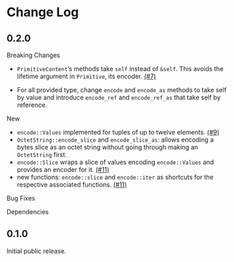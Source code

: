 # Change Log

## 0.2.0

Breaking Changes

*  `PrimitiveContent`’s methods take `self` instead of `&self`. This
   avoids the lifetime argument in `Primitive`, its encoder. [(#7)]

*  For all provided type, change `encode` and `encode_as` methods to take
   self by value and introduce `encode_ref` and `encode_ref_as` that take
   self by reference.

New

*  `encode::Values` implemented for tuples of up to twelve elements.
   [(#9)]
*  `OctetString::encode_slice` and `encode_slice_as`: allows encoding a bytes
   slice as an octet string without going through making an `OctetString`
   first.
*  `encode::Slice` wraps a slice of values encoding `encode::Values` and
   provides an encoder for it. [(#11)]
*  new functions: `encode::slice` and `encode::iter` as shortcuts for the
   respective associated functions. [(#11)]

Bug Fixes

Dependencies

[(#7)]: https://github.com/NLnetLabs/bcder/pull/7
[(#9)]: https://github.com/NLnetLabs/bcder/pull/9
[(#10)]: https://github.com/NLnetLabs/bcder/pull/10
[(#11)]: https://github.com/NLnetLabs/bcder/pull/11


## 0.1.0

Initial public release.

